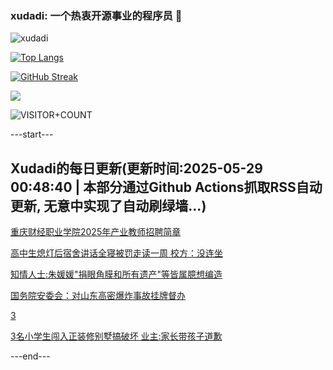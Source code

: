 ### xudadi: 一个热衷开源事业的程序员 👋

![xudadi](https://github-readme-stats-git-masterorgs-github-readme-stats-team.vercel.app/api?username=xudadi)

[![Top Langs](https://github-readme-stats.vercel.app/api/top-langs/?username=xudadi)](https://github.com/anuraghazra/github-readme-stats)

[![GitHub Streak](https://streak-stats.demolab.com?user=xudadi&locale=zh_Hans)](https://git.io/streak-stats)

![](https://raw.githubusercontent.com/xudadi/xudadi/main/assets/github-contribution-grid-snake.svg)

![VISITOR+COUNT](https://komarev.com/ghpvc/?username=xudadi&label=VISITOR+COUNT)


---start---

## Xudadi的每日更新(更新时间:2025-05-29 00:48:40 | 本部分通过Github Actions抓取RSS自动更新, 无意中实现了自动刷绿墙...)

[重庆财经职业学院2025年产业教师招聘简章](https://www.gongkaoleida.com/article/2423986)

[高中生熄灯后宿舍讲话全寝被罚走读一周 校方：没连坐](https://m.163.com/news/article/K0LHNKU5051492T3.html)

[知情人士:朱媛媛"捐眼角膜和所有遗产"等皆属臆想编造](https://m.163.com/news/article/K0LUG8850001899O.html)

[国务院安委会：对山东高密爆炸事故挂牌督办](https://m.163.com/news/article/K0LSNA0Q0001899O.html)

[3](https://m.163.com/touch/news/sub/domestic)

[3名小学生闯入正装修别墅搞破坏 业主:家长带孩子道歉](https://m.163.com/news/article/K0LPMBE0051492T3.html)

---end---
